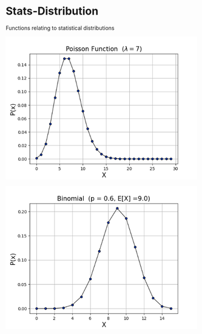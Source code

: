 # Stats-Distribution
Functions relating to statistical distributions

![](https://github.com/Riley25/Statistics/blob/master/Images/python_poisson.png)


![](https://github.com/Riley25/Statistics/blob/master/Images/python_Binomial.png)
